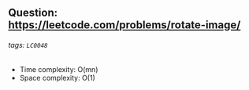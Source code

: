 ## Question: https://leetcode.com/problems/rotate-image/
###### tags: `LC0048`

* Time complexity: O(mn)
* Space complexity: O(1)